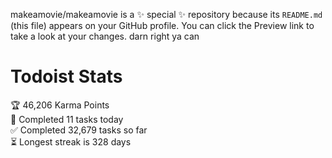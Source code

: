 makeamovie/makeamovie is a ✨ special ✨ repository because its `README.md` (this file) appears on your GitHub profile.
You can click the Preview link to take a look at your changes. darn right ya can

# Todoist Stats

<!-- TODO-IST:START -->
🏆  46,206 Karma Points           
🌸  Completed 11 tasks today           
✅  Completed 32,679 tasks so far           
⏳  Longest streak is 328 days
<!-- TODO-IST:END -->